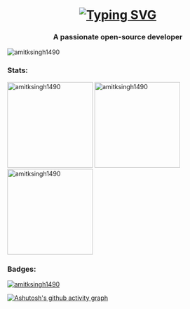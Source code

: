 <h1 align="center"><a href="https://git.io/typing-svg"><img src="https://readme-typing-svg.demolab.com?font=Fira+Code&size=32&pause=1000&width=435&lines=Hi+%F0%9F%91%8B%2C+I'm+Amit+Kumar+Singh" alt="Typing SVG" /></a></h1>
<h3 align="center">A passionate open-source developer </h3>
<p align="left"> <img src="https://komarev.com/ghpvc/?username=amitksingh1490&label=Profile%20views&color=0e75b6&style=tokyonight" alt="amitksingh1490" /> </p>


<h3 align="left">Stats:</h3>
<img height=195 src="https://github-readme-stats.vercel.app/api?username=amitksingh1490&show_icons=true&locale=en&theme=tokyonight&hide_border=true&card_width=475" alt="amitksingh1490" />
<img height=195 src="https://github-readme-stats.vercel.app/api/top-langs?username=amitksingh1490&show_icons=true&locale=en&layout=compact&theme=tokyonight&hide_border=true&card_width=475" alt="amitksingh1490" />
<img height=195 src="https://streak-stats.demolab.com?user=amitksingh1490&theme=tokyonight&hide_border=true&date_format=j%20M%5B%20Y%5D&card_width=475" alt="amitksingh1490" />
<h3 align="left">Badges:</h3>
<p align="left"> <a href="https://github.com/ryo-ma/github-profile-trophy"><img src="https://github-profile-trophy.vercel.app/?username=amitksingh1490&column=-1&theme=tokyonight&no-frame=true&margin-w=10&margin-h=10" alt="amitksingh1490" /></a> </p>

[![Ashutosh's github activity graph](https://github-readme-activity-graph.cyclic.app/graph?username=amitksingh1490&theme=tokyo-night&hide_border=true)](https://github.com/ashutosh00710/github-readme-activity-graph)

<!--
**amitksingh1490/amitksingh1490** is a ✨ _special_ ✨ repository because its `README.md` (this file) appears on your GitHub profile.

Here are some ideas to get you started:

- 🔭 I’m currently working on ...
- 🌱 I’m currently learning ...
- 👯 I’m looking to collaborate on ...
- 🤔 I’m looking for help with ...
- 💬 Ask me about ...
- 📫 How to reach me: ...
- 😄 Pronouns: ...
- ⚡ Fun fact: ...
-->
